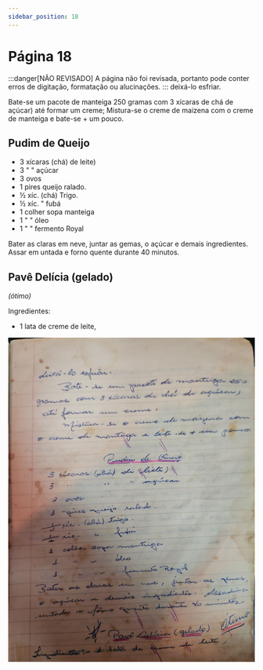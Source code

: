 ```yaml
---
sidebar_position: 18
---
```

# Página 18
:::danger[NÃO REVISADO]
A página não foi revisada, portanto pode conter erros de digitação, formatação ou alucinações.
:::
deixá-lo esfriar.

Bate-se um pacote de manteiga 250
gramas com 3 xícaras de chá de açúcar)
até formar um creme;
Mistura-se o creme de maizena com
o creme de manteiga e bate-se + um pouco.

## Pudim de Queijo

- 3 xícaras (chá) de leite)
- 3 " " açúcar
- 3 ovos
- 1 pires queijo ralado.
- ½ xíc. (chá) Trigo.
- ½ xíc. " fubá
- 1 colher sopa manteiga
- 1 " " óleo
- 1 " " fermento Royal

Bater as claras em neve, juntar as gemas,
o açúcar e demais ingredientes. Assar em
untada e forno quente durante 40 minutos.

## Pavê Delícia (gelado)
*(ótimo)*

Ingredientes:
- 1 lata de creme de leite,

![imagem base](./images/page_18.png)